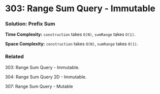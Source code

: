 # 303: Range Sum Query - Immutable

### Solution: Prefix Sum
**Time Complexity:** `construction` takes `O(N)`, `sumRange` takes `O(1)`.

**Space Complexity:** `construction` takes `O(N)`, `sumRange` takes `O(1)`.

### Related
303: Range Sum Query - Immutable.

304: Range Sum Query 2D - Immutable.

307: Range Sum Query - Mutable